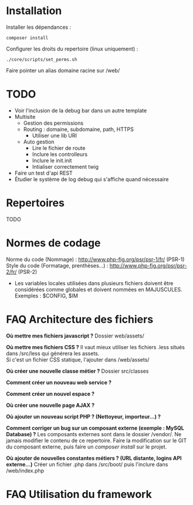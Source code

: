 # Installation

Installer les dépendances :
```
composer install
```

Configurer les droits du repertoire (linux uniquement) :
```
./core/scripts/set_perms.sh
```

Faire pointer un alias domaine racine sur /web/

# TODO

- Voir l'inclusion de la debug bar dans un autre template
- Multisite
    - Gestion des permissions
    - Routing : domaine, subdomaine, path, HTTPS
        - Utiliser une lib URI
    - Auto gestion
        - Lire le fichier de route
        - Inclure les controlleurs
        - Inclure le init.init
        - Intialiser correctement twig
- Faire un test d'api REST
- Étudier le système de log debug qui s'affiche quand nécessaire

# Repertoires

TODO

# Normes de codage
Norme du code (Nommage) : http://www.php-fig.org/psr/psr-1/fr/ (PSR-1)
Style du code (Formatage, prenthèses...) : http://www.php-fig.org/psr/psr-2/fr/ (PSR-2)

- Les variables locales utilisées dans plusieurs fichiers doivent être considérées comme globales et doivent nommées en MAJUSCULES. Exemples : $CONFIG, $IM

# FAQ Architecture des fichiers

**Où mettre mes fichiers javascript ?**
Dossier web/assets/

**Où mettre mes fichiers CSS ?**
Il vaut mieux utiliser les fichiers .less situés dans /src/less qui générera les assets.  
Si c'est un fichier CSS statique, l'ajouter dans /web/assets/

**Où créer une nouvelle classe métier ?**
Dossier src/classes

**Comment créer un nouveau web service ?**

**Comment créer un nouvel espace ?**

**Où créer une nouvelle page AJAX ?**

**Où ajouter un nouveau script PHP ? (Nettoyeur, importeur...) ?**

**Comment corriger un bug sur un composant externe (exemple : MySQL Database) ?**
Les composants externes sont dans le dossier /vendor/. Ne jamais modifier le contenu de ce repertoire.
Faire la modification sur le GIT du composant externe, puis faire un *composer install* sur le projet.

**Où ajouter de nouvelles constantes métiers ? (URL distante, logins API externe...)**
Créer un fichier .php dans /src/boot/ puis l'inclure dans /web/index.php

# FAQ Utilisation du framework
